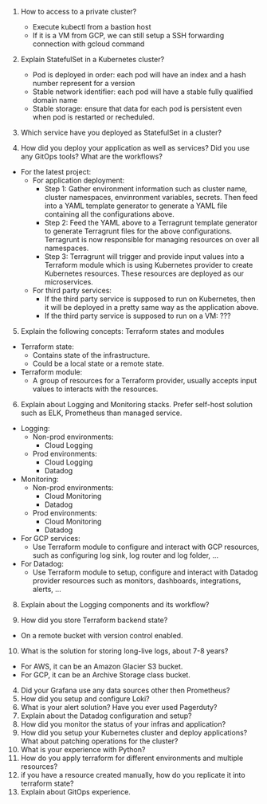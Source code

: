 1. How to access to a private cluster?
   - Execute kubectl from a bastion host
   - If it is a VM from GCP, we can still setup a SSH forwarding connection with gcloud command 

2. Explain StatefulSet in a Kubernetes cluster?
   - Pod is deployed in order: each pod will have an index and a hash number represent for a version 
   - Stable network identifier: each pod will have a stable fully qualified domain name
   - Stable storage: ensure that data for each pod is persistent even when pod is restarted or recheduled.

3. Which service have you deployed as StatefulSet in a cluster?


4. How did you deploy your application as well as services? Did you use any GitOps tools? What are the workflows?
- For the latest project:
  - For application deployment:
    - Step 1: Gather environment information such as cluster name, cluster namespaces, envinronment variables, secrets. Then feed into a YAML template generator to generate a YAML file containing all the configurations above.
    - Step 2: Feed the YAML above to a Terragrunt template generator to generate Terragrunt files for the above configurations. Terragrunt is now responsible for managing resources on over all namespaces.
    - Step 3: Terragrunt will trigger and provide input values into a Terraform module which is using Kubernetes provider to create Kubernetes resources. These resources are deployed as our microservices.
  - For third party services:
    - If the third party service is supposed to run on Kubernetes, then it will be deployed in a pretty same way as the application above.
    - If the third party service is supposed to run on a VM: ???

5. Explain the following concepts: Terraform states and modules
- Terraform state: 
  - Contains state of the infrastructure. 
  - Could be a local state or a remote state.
- Terraform module:
  - A group of resources for a Terraform provider, usually accepts input values to interacts with the resources.

6. Explain about Logging and Monitoring stacks. Prefer self-host solution such as ELK, Prometheus than managed service.
- Logging:
  - Non-prod environments: 
    - Cloud Logging
  - Prod environments:
    - Cloud Logging
    - Datadog
- Monitoring:
  - Non-prod environments:
    - Cloud Monitoring
    - Datadog
  - Prod environments:
    - Cloud Monitoring
    - Datadog
- For GCP services:
  - Use Terraform module to configure and interact with GCP resources, such as configuring log sink, log router and log folder, ...
- For Datadog:
  - Use Terraform module to setup, configure and interact with Datadog provider resources such as monitors, dashboards, integrations, alerts, ...

8. Explain about the Logging components and its workflow?

9.  How did you store Terraform backend state?
- On a remote bucket with version control enabled.

10.  What is the solution for storing long-live logs, about 7-8 years?
- For AWS, it can be an Amazon Glacier S3 bucket.
- For GCP, it can be an Archive Storage class bucket.

4.  Did your Grafana use any data sources other then Prometheus?
5.  How did you setup and configure Loki?
6.  What is your alert solution? Have you ever used Pagerduty?
7.  Explain about the Datadog configuration and setup?
8.  How did you monitor the status of your infras and application?
9.  How did you setup your Kubernetes cluster and deploy applications? What about patching operations for the cluster?
10. What is your experience with Python?
11. How do you apply terraform for different environments and multiple resources?
12. if you have a resource created manually, how do you replicate it into terraform state?
13. Explain about GitOps experience.